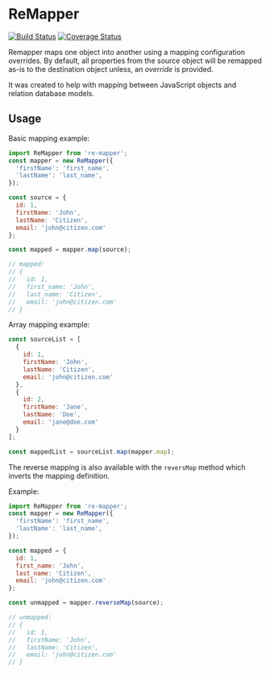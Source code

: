 # ReMapper

[![Build Status](https://travis-ci.org/socsieng/re-mapper.svg?branch=master)](https://travis-ci.org/socsieng/re-mapper)
[![Coverage Status](https://coveralls.io/repos/github/socsieng/re-mapper/badge.svg?branch=master)](https://coveralls.io/github/socsieng/re-mapper?branch=master)

Remapper maps one object into another using a mapping configuration overrides. By default, all properties from the source object will be remapped as-is to the destination object unless, an _override_ is provided.

It was created to help with mapping between JavaScript objects and relation database models.

## Usage

Basic mapping example: 

```js
import ReMapper from 're-mapper';
const mapper = new ReMapper({
  'firstName': 'first_name',
  'lastName': 'last_name',
});

const source = {
  id: 1,
  firstName: 'John',
  lastName: 'Citizen',
  email: 'john@citizen.com'
};

const mapped = mapper.map(source);

// mapped:
// {
//   id: 1,
//   first_name: 'John',
//   last_name: 'Citizen',
//   email: 'john@citizen.com'
// }
```

Array mapping example:

```js
const sourceList = [
  {
    id: 1,
    firstName: 'John',
    lastName: 'Citizen',
    email: 'john@citizen.com'
  },
  {
    id: 2,
    firstName: 'Jane',
    lastName: 'Doe',
    email: 'jane@doe.com'
  }
];

const mappedList = sourceList.map(mapper.map);
```

The reverse mapping is also available with the `reversMap` method which inverts the mapping definition.

Example:

```js
import ReMapper from 're-mapper';
const mapper = new ReMapper({
  'firstName': 'first_name',
  'lastName': 'last_name',
});

const mapped = {
  id: 1,
  first_name: 'John',
  last_name: 'Citizen',
  email: 'john@citizen.com'
};

const unmapped = mapper.reverseMap(source);

// unmapped:
// {
//   id: 1,
//   firstName: 'John',
//   lastName: 'Citizen',
//   email: 'john@citizen.com'
// }
```
